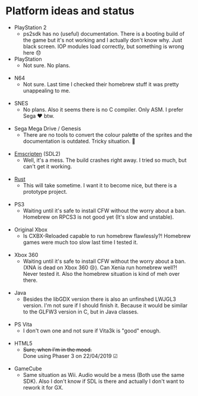 # Platform ideas and status

- PlayStation 2
  - ps2sdk has no (useful) documentation. There is a booting build of the game but it's not working and I actually don't know why. Just black screen. IOP modules load correctly, but something is wrong here 😞
    <br/>
- PlayStation
  - Not sure. No plans.
    <br/>
    <br/>
- N64
  - Not sure. Last time I checked their homebrew stuff it was pretty unappealing to me.
    <br/>
    <br/>
- SNES
  - No plans. Also it seems there is no C compiler. Only ASM. I prefer Sega ❤ btw.
    <br/>
    <br/>
- Sega Mega Drive / Genesis
  - There are no tools to convert the colour palette of the sprites and the documentation is outdated. Tricky situation. 😬
    <br/>
    <br/>
- [Emscripten](https://emscripten.org/index.html) (SDL2)
  - Well, it's a mess. The build crashes right away. I tried so much, but can't get it working.
    <br/>
    <br/>
- [Rust](https://www.rust-lang.org/)
  - This will take sometime. I want it to become nice, but there is a prototype project.
    <br/>
    <br/>
- PS3
  - Waiting until it's safe to install CFW without the worry about a ban. Homebrew on RPCS3 is not good yet (It's slow and unstable).
    <br/>
    <br/>
- Original Xbox
  - Is CXBX-Reloaded capable to run homebrew flawlessly?! Homebrew games were much too slow last time I tested it.
    <br/>
    <br/>
- Xbox 360
  - Waiting until it's safe to install CFW without the worry about a ban. (XNA is dead on Xbox 360 😢). Can Xenia run homebrew well?! Never tested it. Also the homebrew situation is kind of meh over there.
    <br/>
    <br/>
- Java
  - Besides the libGDX version there is also an unfinshed LWJGL3 version. I'm not sure if I should finish it. Because it would be similar to the GLFW3 version in C, but in Java classes.
    <br/>
    <br/>
- PS Vita
  - I don't own one and not sure if Vita3k is "good" enough.
    <br/>
    <br/>
- HTML5
  - ~~Sure, when I'm in the mood.~~<br/>
  Done using Phaser 3 on 22/04/2019 &#x2611;
    <br/>
    <br/>
- GameCube
  - Same situation as Wii. Audio would be a mess (Both use the same SDK). Also I don't know if SDL is there and actually I don't want to rework it for GX.